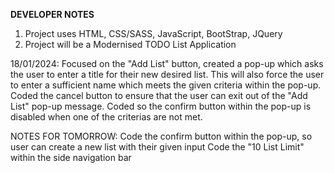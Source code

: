 **DEVELOPER NOTES**

1. Project uses HTML, CSS/SASS, JavaScript, BootStrap, JQuery
2. Project will be a Modernised TODO List Application

18/01/2024:
Focused on the "Add List" button, created a pop-up which asks the user to enter a title for their new desired list. This will also force the user to enter a sufficient name which meets the given criteria within the pop-up.
Coded the cancel button to ensure that the user can exit out of the "Add List" pop-up message.
Coded so the confirm button within the pop-up is disabled when one of the criterias are not met.

NOTES FOR TOMORROW:
Code the confirm button within the pop-up, so user can create a new list with their given input
Code the "10 List Limit" within the side navigation bar
